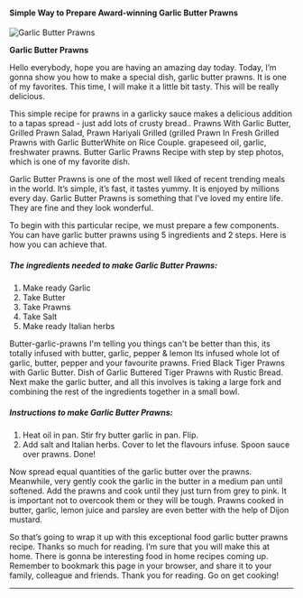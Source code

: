             

#### Simple Way to Prepare Award-winning Garlic Butter Prawns

![Garlic Butter Prawns](https://img-global.cpcdn.com/recipes/c5b7aef52e0f6819/751x532cq70/garlic-butter-prawns-recipe-main-photo.jpg)

**Garlic Butter Prawns**

Hello everybody, hope you are having an amazing day today. Today, I’m gonna show you how to make a special dish, garlic butter prawns. It is one of my favorites. This time, I will make it a little bit tasty. This will be really delicious.

This simple recipe for prawns in a garlicky sauce makes a delicious addition to a tapas spread - just add lots of crusty bread.. Prawns With Garlic Butter, Grilled Prawn Salad, Prawn Hariyali Grilled (grilled Prawn In Fresh Grilled Prawns with Garlic ButterWhite on Rice Couple. grapeseed oil, garlic, freshwater prawns. Butter Garlic Prawns Recipe with step by step photos, which is one of my favorite dish.

Garlic Butter Prawns is one of the most well liked of recent trending meals in the world. It’s simple, it’s fast, it tastes yummy. It is enjoyed by millions every day. Garlic Butter Prawns is something that I’ve loved my entire life. They are fine and they look wonderful.

To begin with this particular recipe, we must prepare a few components. You can have garlic butter prawns using 5 ingredients and 2 steps. Here is how you can achieve that.

##### The ingredients needed to make Garlic Butter Prawns:

1.  Make ready Garlic
2.  Take Butter
3.  Take Prawns
4.  Take Salt
5.  Make ready Italian herbs

Butter-garlic-prawns I'm telling you things can't be better than this, its totally infused with butter, garlic, pepper & lemon Its infused whole lot of garlic, butter, pepper and your favourite prawns. Fried Black Tiger Prawns with Garlic Butter. Dish of Garlic Buttered Tiger Prawns with Rustic Bread. Next make the garlic butter, and all this involves is taking a large fork and combining the rest of the ingredients together in a small bowl.

##### Instructions to make Garlic Butter Prawns:

1.  Heat oil in pan. Stir fry butter garlic in pan. Flip.
2.  Add salt and Italian herbs. Cover to let the flavours infuse. Spoon sauce over prawns. Done!

Now spread equal quantities of the garlic butter over the prawns. Meanwhile, very gently cook the garlic in the butter in a medium pan until softened. Add the prawns and cook until they just turn from grey to pink. It is important not to overcook them or they will be tough. Prawns cooked in butter, garlic, lemon juice and parsley are even better with the help of Dijon mustard.

So that’s going to wrap it up with this exceptional food garlic butter prawns recipe. Thanks so much for reading. I’m sure that you will make this at home. There is gonna be interesting food in home recipes coming up. Remember to bookmark this page in your browser, and share it to your family, colleague and friends. Thank you for reading. Go on get cooking!

* * *